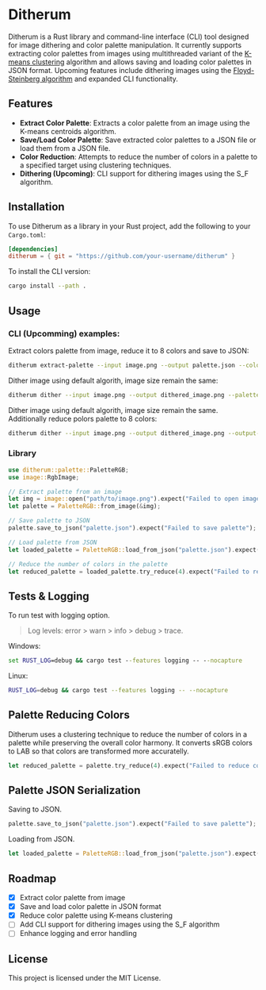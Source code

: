 # Ditherum

Ditherum is a Rust library and command-line interface (CLI) tool designed for image dithering and color palette manipulation. It currently supports extracting color palettes from images using multithreaded variant of the [K-means clustering](https://en.wikipedia.org/wiki/K-means_clustering) algorithm and allows saving and loading color palettes in JSON format. Upcoming features include dithering images using the [Floyd-Steinberg algorithm](https://en.wikipedia.org/wiki/Floyd%E2%80%93Steinberg_dithering) and expanded CLI functionality.

## Features

- **Extract Color Palette**: Extracts a color palette from an image using the K-means centroids algorithm.
- **Save/Load Color Palette**: Save extracted color palettes to a JSON file or load them from a JSON file.
- **Color Reduction**: Attempts to reduce the number of colors in a palette to a specified target using clustering techniques.
- **Dithering (Upcoming)**: CLI support for dithering images using the S_F algorithm.

## Installation

To use Ditherum as a library in your Rust project, add the following to your `Cargo.toml`:

```toml
[dependencies]
ditherum = { git = "https://github.com/your-username/ditherum" }
```

To install the CLI version:

```sh
cargo install --path .
```

## Usage

### CLI (Upcomming) examples:

Extract colors palette from image, reduce it to 8 colors and save to JSON:

```sh
ditherum extract-palette --input image.png --output palette.json --colors 8
```

Dither image using default algorith, image size remain the same:

```sh
ditherum dither --input image.png --output dithered_image.png --palette palette.json
```

Dither image using default algorith, image size remain the same. Additionally reduce polors palette to 8 colors:

```sh
ditherum dither --input image.png --output dithered_image.png --output-palette reduced_palette.json --colors 8
```

### Library

```rust
use ditherum::palette::PaletteRGB;
use image::RgbImage;

// Extract palette from an image
let img = image::open("path/to/image.png").expect("Failed to open image").to_rgb8();
let palette = PaletteRGB::from_image(&img);

// Save palette to JSON
palette.save_to_json("palette.json").expect("Failed to save palette");

// Load palette from JSON
let loaded_palette = PaletteRGB::load_from_json("palette.json").expect("Failed to load palette");

// Reduce the number of colors in the palette
let reduced_palette = loaded_palette.try_reduce(4).expect("Failed to reduce colors");
```

## Tests & Logging
To run test with logging option.

> Log levels: error > warn > info > debug > trace.

Windows:
```cmd
set RUST_LOG=debug && cargo test --features logging -- --nocapture
```

Linux:
```sh
RUST_LOG=debug && cargo test --features logging -- --nocapture
```

## Palette Reducing Colors

Ditherum uses a clustering technique to reduce the number of colors in a palette while preserving the overall color harmony. It converts sRGB colors to LAB so that colors are transformed more accuratelly.

```rust
let reduced_palette = palette.try_reduce(4).expect("Failed to reduce colors");
```

## Palette JSON Serialization

Saving to JSON.
```rust
palette.save_to_json("palette.json").expect("Failed to save palette");
```

Loading from JSON.
```rust
let loaded_palette = PaletteRGB::load_from_json("palette.json").expect("Failed to load palette");
```

## Roadmap

- [x] Extract color palette from image
- [x] Save and load color palette in JSON format
- [x] Reduce color palette using K-means clustering
- [ ] Add CLI support for dithering images using the S_F algorithm
- [ ] Enhance logging and error handling

## License

This project is licensed under the MIT License.